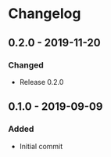 # Changelog

## 0.2.0 - 2019-11-20
### Changed
- Release 0.2.0

## 0.1.0 - 2019-09-09
### Added
- Initial commit